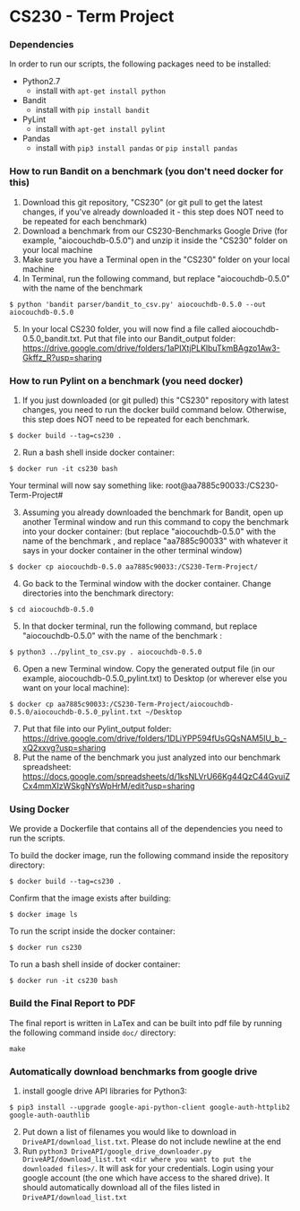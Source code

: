 # CS230 - Term Project

### Dependencies
In order to run our scripts, the following packages need to be installed:
- Python2.7
    - install with `apt-get install python`
- Bandit
    - install with `pip install bandit`
- PyLint
    - install with `apt-get install pylint`
- Pandas
    - install with `pip3 install pandas` or `pip install pandas`
    
### How to run Bandit on a benchmark (you don't need docker for this)
1) Download this git repository, "CS230" (or git pull to get the latest changes, if you've already downloaded it - this step does NOT need to be repeated for each benchmark)
2) Download a benchmark from our CS230-Benchmarks Google Drive (for example, "aiocouchdb-0.5.0") and unzip it inside the "CS230" folder on your local machine
3) Make sure you have a Terminal open in the "CS230" folder on your local machine
4) In Terminal, run the following command, but replace "aiocouchdb-0.5.0" with the name of the benchmark 
```
$ python 'bandit parser/bandit_to_csv.py' aiocouchdb-0.5.0 --out aiocouchdb-0.5.0
```
5) In your local CS230 folder, you will now find a file called aiocouchdb-0.5.0_bandit.txt. Put that file into our Bandit_output folder: https://drive.google.com/drive/folders/1aPIXtjPLKlbuTkmBAgzo1Aw3-Gkffz_R?usp=sharing

### How to run Pylint on a benchmark (you need docker)
1) If you just downloaded (or git pulled) this "CS230" repository with latest changes, you need to run the docker build command below. Otherwise, this step does NOT need to be repeated for each benchmark.
```
$ docker build --tag=cs230 .
```
2) Run a bash shell inside docker container:
```
$ docker run -it cs230 bash
```
Your terminal will now say something like: root@aa7885c90033:/CS230-Term-Project#

3) Assuming you already downloaded the benchmark for Bandit, open up another Terminal window and run this command to copy the benchmark into your docker container: (but replace "aiocouchdb-0.5.0" with the name of the benchmark , and replace "aa7885c90033" with whatever it says in your docker container in the other terminal window)
```
$ docker cp aiocouchdb-0.5.0 aa7885c90033:/CS230-Term-Project/
```
4) Go back to the Terminal window with the docker container. Change directories into the benchmark directory:
```
$ cd aiocouchdb-0.5.0
```
5) In that docker terminal, run the following command, but replace "aiocouchdb-0.5.0" with the name of the benchmark :
```
$ python3 ../pylint_to_csv.py . aiocouchdb-0.5.0
```
6) Open a new Terminal window. Copy the generated output file (in our example, aiocouchdb-0.5.0_pylint.txt) to Desktop (or wherever else you want on your local machine):
```
$ docker cp aa7885c90033:/CS230-Term-Project/aiocouchdb-0.5.0/aiocouchdb-0.5.0_pylint.txt ~/Desktop
```
7) Put that file into our Pylint_output folder: https://drive.google.com/drive/folders/1DLiYPP594fUsGQsNAM5lU_b_-xQ2xxvg?usp=sharing
8) Put the name of the benchmark you just analyzed into our benchmark spreadsheet: https://docs.google.com/spreadsheets/d/1ksNLVrU66Kg44QzC44GvuiZCx4mmXIzWSkgNYsWpHrM/edit?usp=sharing

### Using Docker
We provide a Dockerfile that contains all of the dependencies you need to run the scripts. 

To build the docker image, run the following command inside the repository directory:
```
$ docker build --tag=cs230 .
```

Confirm that the image exists after building:
```
$ docker image ls
```

To run the script inside the docker container:
```
$ docker run cs230
```

To run a bash shell inside of docker container:
```
$ docker run -it cs230 bash
```

### Build the Final Report to PDF 
The final report is written in LaTex and can be built into pdf file by running the following command inside `doc/` directory:
```
make
```

### Automatically download benchmarks from google drive
1. install google drive API libraries for Python3:
```
$ pip3 install --upgrade google-api-python-client google-auth-httplib2 google-auth-oauthlib
```
2. Put down a list of filenames you would like to download in `DriveAPI/download_list.txt`. Please do not include newline at the end
3. Run `python3 DriveAPI/google_drive_downloader.py DriveAPI/download_list.txt <dir where you want to put the downloaded files>/`. It will ask for your credentials. Login using your google account (the one which have access to the shared drive). It should automatically download all of the files listed in `DriveAPI/download_list.txt`

